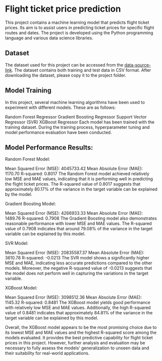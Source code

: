 # Flight ticket price prediction

This project contains a machine learning model that predicts flight ticket prices. Its aim is to assist users in predicting ticket prices for specific flight routes and dates. The project is developed using the Python programming language and various data science libraries.

## Dataset
The dataset used for this project can be accessed from the [data-source-link](https://www.kaggle.com/datasets/nikhilmittal/flight-fare-prediction-mh). The dataset contains both training and test data in CSV format. After downloading the dataset, please copy it to the project folder.


## Model Training
In this project, several machine learning algorithms have been used to experiment with different models. These are as follows:

Random Forest Regressor
Gradient Boosting Regressor
Support Vector Regressor (SVR)
XGBoost Regressor
Each model has been trained with the training dataset. During the training process, hyperparameter tuning and model performance evaluation have been conducted.

## Model Performance Results:

Random Forest Model:

Mean Squared Error (MSE): 4045733.42
Mean Absolute Error (MAE): 1170.70
R-squared: 0.8017
The Random Forest model achieved relatively low MSE and MAE values, indicating that it is performing well in predicting the flight ticket prices. The R-squared value of 0.8017 suggests that approximately 80.17% of the variance in the target variable can be explained by the model.

Gradient Boosting Model:

Mean Squared Error (MSE): 4266933.33
Mean Absolute Error (MAE): 1489.76
R-squared: 0.7908
The Gradient Boosting model also demonstrates reasonable performance with lower MSE and MAE values. The R-squared value of 0.7908 indicates that around 79.08% of the variance in the target variable can be explained by this model.

SVR Model:

Mean Squared Error (MSE): 20835587.37
Mean Absolute Error (MAE): 3610.78
R-squared: -0.0213
The SVR model shows a significantly higher MSE and MAE, indicating less accurate predictions compared to the other models. Moreover, the negative R-squared value of -0.0213 suggests that the model does not perform well in capturing the variations in the target variable.

XGBoost Model:

Mean Squared Error (MSE): 3098512.36
Mean Absolute Error (MAE): 1145.32
R-squared: 0.8481
The XGBoost model yields good performance with relatively low MSE and MAE values. Additionally, the high R-squared value of 0.8481 indicates that approximately 84.81% of the variance in the target variable can be explained by this model.

Overall, the XGBoost model appears to be the most promising choice due to its lowest MSE and MAE values and the highest R-squared score among the models evaluated. It provides the best predictive capability for flight ticket prices in this project. However, further analysis and evaluation may be necessary to fully assess the models' generalization to unseen data and their suitability for real-world applications.




